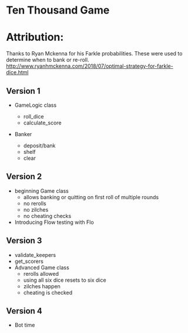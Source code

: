 # Ten Thousand Game

# Attribution:
Thanks to Ryan Mckenna for his Farkle probabilities. These were used to determine when to bank or re-roll.
http://www.ryanhmckenna.com/2018/07/optimal-strategy-for-farkle-dice.html


## Version 1

- GameLogic class
  - roll_dice
  - calculate_score

- Banker
  - deposit/bank
  - shelf
  - clear

## Version 2

- beginning Game class
  - allows banking or quitting on first roll of multiple rounds
  - no rerolls
  - no zilches
  - no cheating checks
- Introducing Flow testing with Flo

## Version 3

- validate_keepers
- get_scorers
- Advanced Game class
  - rerolls allowed
  - using all six dice resets to six dice
  - zilches happen
  - cheating is checked

## Version 4

- Bot time
